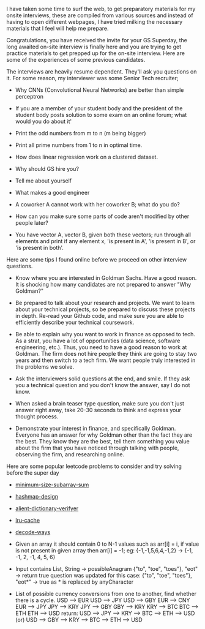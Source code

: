 I have taken some time to surf the web, to get preparatory materials for my onsite interviews, these are compiled from various sources and instead of having to open different webpages, I have tried milking the necessary materials that I feel will help me prepare.

Congratulations, you have received the invite for your GS Superday, the long awaited on-site interview is finally here and you are trying to get practice materials to get prepped up for the on-site interview. Here are some of the experiences of some previous candidates.

The interviews are heavily resume dependent. They'll ask you questions on it. For some reason, my interviewer was some Senior Tech recruiter;
 * Why CNNs (Convolutional Neural Networks) are better than simple perceptron 

* If you are a member of your student body and the president of the student body posts solution to some exam on an online forum; what would you do about it'

* Print the odd numbers from m to n (m being bigger)

* Print all prime numbers from 1 to n in optimal time. 

* How does linear regression work on a clustered dataset. 

* Why should GS hire you?

* Tell me about yourself

* What makes a good engineer

* A coworker A cannot work with her coworker B; what do you do?

* How can you make sure some parts of code aren't modified by other people later?

* You have vector A, vector B, given both these vectors; run through all elements and print if any element x, 'is present in A', 'is present in B', or 'is present in both'.

Here are some tips I found online before we proceed on other interview questions.

* Know where you are interested in Goldman Sachs. Have a good reason. It is shocking how many candidates are not prepared to answer "Why Goldman?"

* Be prepared to talk about your research and projects. We want to learn about your technical projects, so be prepared to discuss these projects in depth. Re-read your Github code, and make sure you are able to efficiently describe your technical coursework.

* Be able to explain why you want to work in finance as opposed to tech. As a strat, you have a lot of opportunities (data science, software engineering, etc.). Thus, you need to have a good reason to work at Goldman. The firm does not hire people they think are going to stay two years and then switch to a tech firm. We want people truly interested in the problems we solve.

* Ask the interviewers solid questions at the end, and smile. If they ask you a technical question and you don't know the answer, say I do not know. 

* When asked a brain teaser type question, make sure you don't just answer right away, take 20-30 seconds to think and express your thought process. 

* Demonstrate your interest in finance, and specifically Goldman. Everyone has an answer for why Goldman other than the fact they are the best. They know they are the best, tell them something you value about the firm that you have noticed through talking with people, observing the firm, and researching online.

Here are some popular leetcode problems to consider and try solving before the super day

* [minimum-size-subarray-sum](https://leetcode.com/problems/minimum-size-subarray-sum/)

* [hashmap-design](https://leetcode.com/problems/design-hashmap/)

* [alient-dictionary-verifyer](https://leetcode.com/problems/verifying-an-alien-dictionary/)

* [lru-cache](https://leetcode.com/problems/lru-cache/)

* [decode-ways](https://leetcode.com/problems/decode-ways/)

* Given an array it should contain 0 to N-1 values such as arr[i] = i, if value is not present in given array then arr[i] = -1;
eg: {-1,-1,5,6,4,-1,2} -> {-1, -1, 2, -1, 4, 5, 6}

* Input contains List, String -> possibleAnagram {"to", "toe", "toes"}, "eot" -> return true question was updated for this case: {"to", "toe", "toes"}, "eot*" -> true as * is replaced by anyCharacter

* List of possible currency conversions from one to another, find whether there is a cycle.
        USD —> EUR
        USD —> JPY
        USD —> GBY
        EUR —> CNY
        EUR —> JPY
        JPY —> KRY
        JPY —> GBY
        GBY —> KRY
        KRY —> BTC
        BTC —> ETH
        ETH —> USD
	return: USD —> JPY —> KRY —> BTC —> ETH —> USD (or)
	USD —> GBY —> KRY —> BTC —> ETH —> USD


